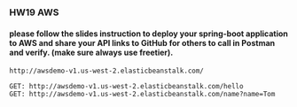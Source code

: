 ### HW19 AWS

#### please follow the slides instruction to deploy your spring-boot application to AWS and share your API links to GitHub for others to call in Postman and verify. (make sure always use freetier). 

```
http://awsdemo-v1.us-west-2.elasticbeanstalk.com/

GET: http://awsdemo-v1.us-west-2.elasticbeanstalk.com/hello
GET: http://awsdemo-v1.us-west-2.elasticbeanstalk.com/name?name=Tom

```